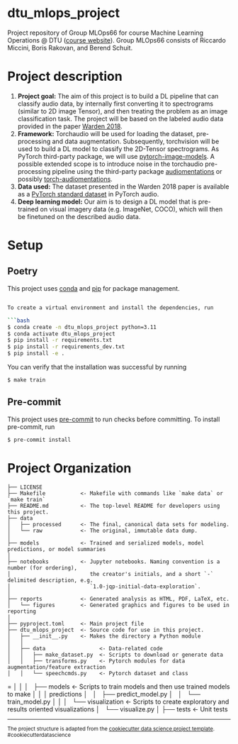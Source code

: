 dtu_mlops_project
==============================

Project repository of Group MLOps66 for course Machine Learning Operations @ DTU ([course website](https://skaftenicki.github.io/dtu_mlops/)). Group MLOps66 consists of Riccardo Miccini, Boris Rakovan, and Berend Schuit.

# Project description

1. **Project goal:**
The aim of this project is to build a DL pipeline that can classify audio data, by internally first converting it to spectrograms (similar to 2D image Tensor), and then treating the problem as an image classification task. The project will be based on the labeled audio data provided in the paper [Warden 2018](https://paperswithcode.com/paper/speech-commands-a-dataset-for-limited).
2. **Framework:**
Torchaudio will be used for loading the dataset, pre-processing and data augmentation. Subsequently, torchvision will be used to build a DL model to classify the 2D-Tensor spectrograms. As PyTorch third-party package, we will use [pytorch-image-models](https://github.com/huggingface/pytorch-image-models#models). A possible extended scope is to introduce noise in the torchaudio pre-processing pipeline using the third-party package [audiomentations](https://github.com/iver56/audiomentations) or possibly [torch-audiomentations](https://github.com/asteroid-team/torch-audiomentations).
3. **Data used:**
The dataset presented in the Warden 2018 paper is available as a [PyTorch standard dataset](https://pytorch.org/audio/main/generated/torchaudio.datasets.SPEECHCOMMANDS.html) in PyTorch audio.
4. **Deep learning model:**
Our aim is to design a DL model that is pre-trained on visual imagery data (e.g. ImageNet, COCO), which will then be finetuned on the described audio data.


# Setup

## Poetry

This project uses [conda](https://docs.conda.io/en/latest/) and [pip](https://pip.pypa.io/en/stable/) for package management.

```bash

To create a virtual environment and install the dependencies, run

```bash
$ conda create -n dtu_mlops_project python=3.11
$ conda activate dtu_mlops_project
$ pip install -r requirements.txt
$ pip install -r requirements_dev.txt
$ pip install -e .
```

You can verify that the installation was successful by running

```bash
$ make train
```

## Pre-commit

This project uses [pre-commit](https://pre-commit.com/) to run checks before committing. To install pre-commit, run

```bash
$ pre-commit install
```


# Project Organization

    ├── LICENSE
    ├── Makefile           <- Makefile with commands like `make data` or `make train`
    ├── README.md          <- The top-level README for developers using this project.
    ├── data
    │   ├── processed      <- The final, canonical data sets for modeling.
    │   └── raw            <- The original, immutable data dump.
    │
    ├── models             <- Trained and serialized models, model predictions, or model summaries
    │
    ├── notebooks          <- Jupyter notebooks. Naming convention is a number (for ordering),
    │                         the creator's initials, and a short `-` delimited description, e.g.
    │                         `1.0-jqp-initial-data-exploration`.
    │
    ├── reports            <- Generated analysis as HTML, PDF, LaTeX, etc.
    │   └── figures        <- Generated graphics and figures to be used in reporting
    │
    ├── pyproject.toml     <- Main project file
    ├── dtu_mlops_project  <- Source code for use in this project.
    │   ├── __init__.py    <- Makes the directory a Python module
    │   │
    │   ├── data                 <- Data-related code
    │   │   ├── make_dataset.py  <- Scripts to download or generate data
    │   │   ├── transforms.py    <- Pytorch modules for data augmentation/feature extraction
    │   │   └── speechcmds.py    <- Pytorch dataset and class
=    │   │
    │   ├── models         <- Scripts to train models and then use trained models to make
    │   │   │                 predictions
    │   │   ├── predict_model.py
    │   │   └── train_model.py
    │   │
    │   └── visualization  <- Scripts to create exploratory and results oriented visualizations
    │       └── visualize.py
    │
    ├── tests              <- Unit tests

--------

<p><small>The project structure is adapted from the <a target="_blank" href="https://drivendata.github.io/cookiecutter-data-science/">cookiecutter data science project template</a>. #cookiecutterdatascience</small></p>
